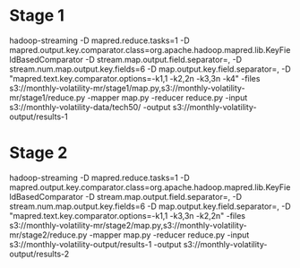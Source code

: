 # Stage 1
hadoop-streaming -D mapred.reduce.tasks=1 -D mapred.output.key.comparator.class=org.apache.hadoop.mapred.lib.KeyFieldBasedComparator -D stream.map.output.field.separator=, -D stream.num.map.output.key.fields=6 -D map.output.key.field.separator=, -D "mapred.text.key.comparator.options=-k1,1 -k2,2n -k3,3n -k4" -files s3://monthly-volatility-mr/stage1/map.py,s3://monthly-volatility-mr/stage1/reduce.py -mapper map.py -reducer reduce.py -input s3://monthly-volatility-data/tech50/ -output s3://monthly-volatility-output/results-1

# Stage 2
hadoop-streaming -D mapred.reduce.tasks=1 -D mapred.output.key.comparator.class=org.apache.hadoop.mapred.lib.KeyFieldBasedComparator -D stream.map.output.field.separator=, -D stream.num.map.output.key.fields=6 -D map.output.key.field.separator=, -D "mapred.text.key.comparator.options=-k1,1 -k3,3n -k2,2n" -files s3://monthly-volatility-mr/stage2/map.py,s3://monthly-volatility-mr/stage2/reduce.py -mapper map.py -reducer reduce.py -input s3://monthly-volatility-output/results-1 -output s3://monthly-volatility-output/results-2